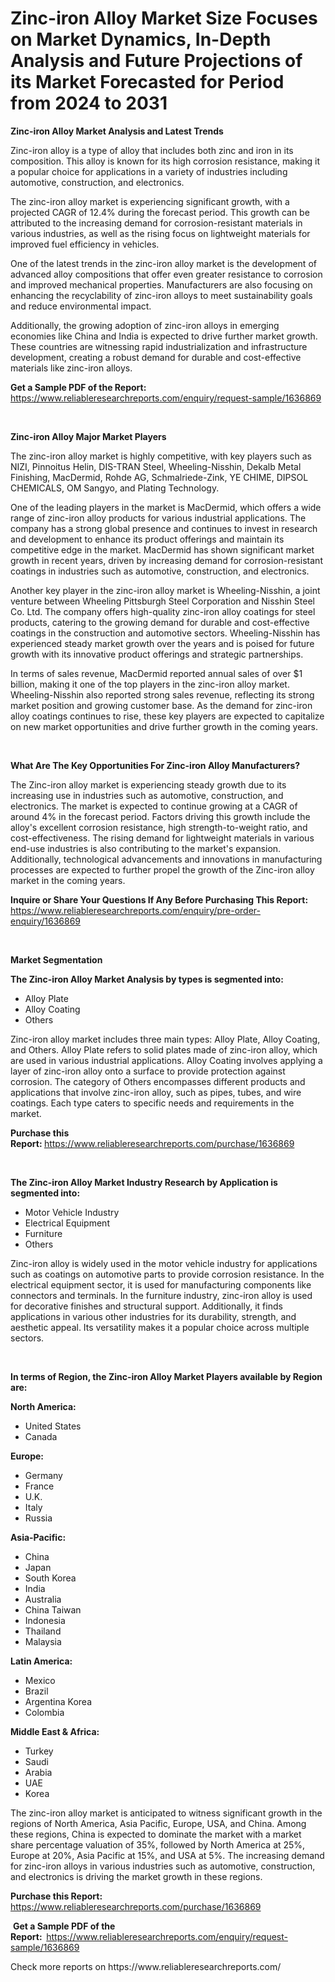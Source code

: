 <p><h1>Zinc-iron Alloy Market Size Focuses on Market Dynamics, In-Depth Analysis and Future Projections of its Market Forecasted for Period from 2024 to 2031</h1></p><p><strong>Zinc-iron Alloy Market Analysis and Latest Trends</strong></p>
<p><p>Zinc-iron alloy is a type of alloy that includes both zinc and iron in its composition. This alloy is known for its high corrosion resistance, making it a popular choice for applications in a variety of industries including automotive, construction, and electronics.</p><p>The zinc-iron alloy market is experiencing significant growth, with a projected CAGR of 12.4% during the forecast period. This growth can be attributed to the increasing demand for corrosion-resistant materials in various industries, as well as the rising focus on lightweight materials for improved fuel efficiency in vehicles.</p><p>One of the latest trends in the zinc-iron alloy market is the development of advanced alloy compositions that offer even greater resistance to corrosion and improved mechanical properties. Manufacturers are also focusing on enhancing the recyclability of zinc-iron alloys to meet sustainability goals and reduce environmental impact.</p><p>Additionally, the growing adoption of zinc-iron alloys in emerging economies like China and India is expected to drive further market growth. These countries are witnessing rapid industrialization and infrastructure development, creating a robust demand for durable and cost-effective materials like zinc-iron alloys.</p></p>
<p><strong>Get a Sample PDF of the Report:&nbsp;</strong> <a href="https://www.reliableresearchreports.com/enquiry/request-sample/1636869">https://www.reliableresearchreports.com/enquiry/request-sample/1636869</a></p>
<p>&nbsp;</p>
<p><strong>Zinc-iron Alloy Major Market Players</strong></p>
<p><p>The zinc-iron alloy market is highly competitive, with key players such as NIZI, Pinnoitus Helin, DIS-TRAN Steel, Wheeling-Nisshin, Dekalb Metal Finishing, MacDermid, Rohde AG, Schmalriede-Zink, YE CHIME, DIPSOL CHEMICALS, OM Sangyo, and Plating Technology.</p><p>One of the leading players in the market is MacDermid, which offers a wide range of zinc-iron alloy products for various industrial applications. The company has a strong global presence and continues to invest in research and development to enhance its product offerings and maintain its competitive edge in the market. MacDermid has shown significant market growth in recent years, driven by increasing demand for corrosion-resistant coatings in industries such as automotive, construction, and electronics.</p><p>Another key player in the zinc-iron alloy market is Wheeling-Nisshin, a joint venture between Wheeling Pittsburgh Steel Corporation and Nisshin Steel Co. Ltd. The company offers high-quality zinc-iron alloy coatings for steel products, catering to the growing demand for durable and cost-effective coatings in the construction and automotive sectors. Wheeling-Nisshin has experienced steady market growth over the years and is poised for future growth with its innovative product offerings and strategic partnerships.</p><p>In terms of sales revenue, MacDermid reported annual sales of over $1 billion, making it one of the top players in the zinc-iron alloy market. Wheeling-Nisshin also reported strong sales revenue, reflecting its strong market position and growing customer base. As the demand for zinc-iron alloy coatings continues to rise, these key players are expected to capitalize on new market opportunities and drive further growth in the coming years.</p></p>
<p>&nbsp;</p>
<p><strong>What Are The Key Opportunities For Zinc-iron Alloy Manufacturers?</strong></p>
<p><p>The Zinc-iron alloy market is experiencing steady growth due to its increasing use in industries such as automotive, construction, and electronics. The market is expected to continue growing at a CAGR of around 4% in the forecast period. Factors driving this growth include the alloy's excellent corrosion resistance, high strength-to-weight ratio, and cost-effectiveness. The rising demand for lightweight materials in various end-use industries is also contributing to the market's expansion. Additionally, technological advancements and innovations in manufacturing processes are expected to further propel the growth of the Zinc-iron alloy market in the coming years.</p></p>
<p><strong>Inquire or Share Your Questions If Any Before Purchasing This Report:</strong> <a href="https://www.reliableresearchreports.com/enquiry/pre-order-enquiry/1636869">https://www.reliableresearchreports.com/enquiry/pre-order-enquiry/1636869</a></p>
<p>&nbsp;</p>
<p><strong>Market Segmentation</strong></p>
<p><strong>The Zinc-iron Alloy Market Analysis by types is segmented into:</strong></p>
<p><ul><li>Alloy Plate</li><li>Alloy Coating</li><li>Others</li></ul></p>
<p><p>Zinc-iron alloy market includes three main types: Alloy Plate, Alloy Coating, and Others. Alloy Plate refers to solid plates made of zinc-iron alloy, which are used in various industrial applications. Alloy Coating involves applying a layer of zinc-iron alloy onto a surface to provide protection against corrosion. The category of Others encompasses different products and applications that involve zinc-iron alloy, such as pipes, tubes, and wire coatings. Each type caters to specific needs and requirements in the market.</p></p>
<p><strong>Purchase this Report:&nbsp;</strong><a href="https://www.reliableresearchreports.com/purchase/1636869">https://www.reliableresearchreports.com/purchase/1636869</a></p>
<p>&nbsp;</p>
<p><strong>The Zinc-iron Alloy Market Industry Research by Application is segmented into:</strong></p>
<p><ul><li>Motor Vehicle Industry</li><li>Electrical Equipment</li><li>Furniture</li><li>Others</li></ul></p>
<p><p>Zinc-iron alloy is widely used in the motor vehicle industry for applications such as coatings on automotive parts to provide corrosion resistance. In the electrical equipment sector, it is used for manufacturing components like connectors and terminals. In the furniture industry, zinc-iron alloy is used for decorative finishes and structural support. Additionally, it finds applications in various other industries for its durability, strength, and aesthetic appeal. Its versatility makes it a popular choice across multiple sectors.</p></p>
<p>&nbsp;</p>
<p><strong>In terms of Region, the Zinc-iron Alloy Market Players available by Region are:</strong></p>
<p>
    <p> <strong> North America: </strong>
        <ul>
            <li>United States</li>
            <li>Canada</li>
        </ul>
        </p> 
    <p> <strong> Europe: </strong>
        <ul>
            <li>Germany</li>
            <li>France</li>
            <li>U.K.</li>
            <li>Italy</li>
            <li>Russia</li>
        </ul>
        </p> 
    <p> <strong> Asia-Pacific: </strong>
        <ul>
            <li>China</li>
            <li>Japan</li>
            <li>South Korea</li>
            <li>India</li>
            <li>Australia</li>
            <li>China Taiwan</li>
            <li>Indonesia</li>
            <li>Thailand</li>
            <li>Malaysia</li>
        </ul>
        </p> 
    <p> <strong> Latin America: </strong>
        <ul>
            <li>Mexico</li>
            <li>Brazil</li>
            <li>Argentina Korea</li>
            <li>Colombia</li>
        </ul>
        </p> 
    <p> <strong> Middle East & Africa: </strong>
        <ul>
            <li>Turkey</li>
            <li>Saudi</li>
            <li>Arabia</li>
            <li>UAE</li>
            <li>Korea</li>
        </ul>
    </p>
    </p>
<p><p>The zinc-iron alloy market is anticipated to witness significant growth in the regions of North America, Asia Pacific, Europe, USA, and China. Among these regions, China is expected to dominate the market with a market share percentage valuation of 35%, followed by North America at 25%, Europe at 20%, Asia Pacific at 15%, and USA at 5%. The increasing demand for zinc-iron alloys in various industries such as automotive, construction, and electronics is driving the market growth in these regions.</p></p>
<p><strong>Purchase this Report: </strong><a href="https://www.reliableresearchreports.com/purchase/1636869">https://www.reliableresearchreports.com/purchase/1636869</a></p>
<p>&nbsp;<strong>Get a Sample PDF of the Report:&nbsp;&nbsp;</strong><a href="https://www.reliableresearchreports.com/enquiry/request-sample/1636869">https://www.reliableresearchreports.com/enquiry/request-sample/1636869</a></p>
<p><strong></strong></p>
<p>Check more reports on https://www.reliableresearchreports.com/</p>